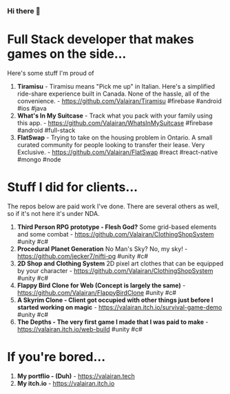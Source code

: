 ### Hi there 👋

<!--
**Valairan/Valairan** is a ✨ _special_ ✨ repository because its `README.md` (this file) appears on your GitHub profile.

Here are some ideas to get you started:

- 🔭 I’m currently working on ...
- 🌱 I’m currently learning ...
- 👯 I’m looking to collaborate on ...
- 🤔 I’m looking for help with ...
- 💬 Ask me about ...
- 📫 How to reach me: ...
- 😄 Pronouns: ...
- ⚡ Fun fact: ...
-->
# Full Stack developer that makes games on the side...
Here's some stuff I'm proud of
1. **Tiramisu** - Tiramisu means "Pick me up" in Italian. Here's a simplified ride-share experience built in Canada. None of the hassle, all of the convenience. - https://github.com/Valairan/Tiramisu \#firebase \#android \#ios \#java
2. **What's In My Suitcase** - Track what you pack with your family using this app. - https://github.com/Valairan/WhatsInMySuitcase \#firebase \#android \#full-stack
3. **FlatSwap** - Trying to take on the housing problem in Ontario. A small curated community for people looking to transfer their lease. Very Exclusive. - https://github.com/Valairan/FlatSwap \#react \#react-native \#mongo \#node 
# Stuff I did for clients...
The repos below are paid work I've done. There are several others as well, so if it's not here it's under NDA.

1. **Third Person RPG prototype - Flesh God?** Some grid-based elements and some combat - https://github.com/Valairan/ClothingShopSystem \#unity \#c#
2. **Procedural Planet Generation** No Man's Sky? No, my sky! - https://github.com/jecker7/nifti-pg \#unity \#c#
3. **2D Shop and Clothing System** 2D pixel art clothes that can be equipped by your character - https://github.com/Valairan/ClothingShopSystem \#unity \#c#
4. **Flappy Bird Clone for Web (Concept is largely the same)** - https://github.com/Valairan/FlappyBirdClone \#unity \#c#
5. **A Skyrim Clone - Client got occupied with other things just before I started working on magic** - https://valairan.itch.io/survival-game-demo \#unity \#c#
6. **The Depths - The very first game I made that I was paid to make** - https://valairan.itch.io/web-build \#unity \#c#

# If you're bored...
1. **My portflio - (Duh)** - https://valairan.tech
2. **My itch.io** - https://valairan.itch.io
